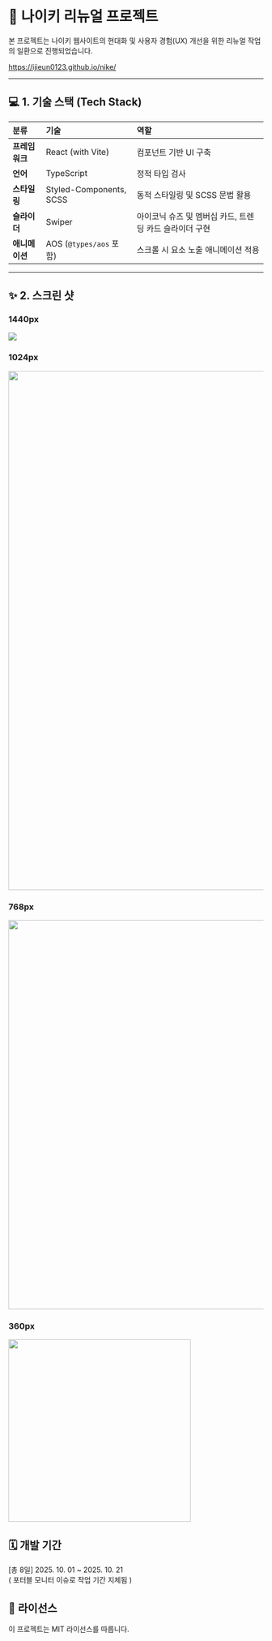# 🚀 나이키 리뉴얼 프로젝트

본 프로젝트는 나이키 웹사이트의 현대화 및 사용자 경험(UX) 개선을 위한 리뉴얼 작업의 일환으로 진행되었습니다.

https://ijieun0123.github.io/nike/

---

## 💻 1. 기술 스택 (Tech Stack)

| 분류           | 기술                    | 역할                                                    |
| :------------- | :---------------------- | :------------------------------------------------------ |
| **프레임워크** | React (with Vite)       | 컴포넌트 기반 UI 구축                                   |
| **언어**       | TypeScript              | 정적 타입 검사                                          |
| **스타일링**   | Styled-Components, SCSS | 동적 스타일링 및 SCSS 문법 활용                         |
| **슬라이더**   | Swiper                  | 아이코닉 슈즈 및 멤버십 카드, 트렌딩 카드 슬라이더 구현 |
| **애니메이션** | AOS (`@types/aos` 포함) | 스크롤 시 요소 노출 애니메이션 적용                     |

---

## ✨ 2. 스크린 샷

### 1440px

<!-- <img src="public/img/nike_video.gif" /> -->
<img src="public/img/nike_1920.png" />

### 1024px

<img src="public/img/nike_1024.png" width="1024" />

### 768px

<img src="public/img/nike_768.png" width="768" />

### 360px

<img src="public/img/nike_360.png" width="360" />

## 🗓️ 개발 기간

[총 8일] 2025. 10. 01 ~ 2025. 10. 21 <br/>
( 포터블 모니터 이슈로 작업 기간 지체됨 )

## 📄 라이선스

이 프로젝트는 MIT 라이선스를 따릅니다.
